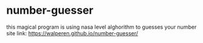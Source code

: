 # number-guesser
this magical program is using nasa level alghorithm to guesses your number
site link: https://walperen.github.io/number-guesser/
